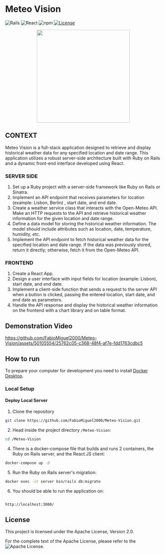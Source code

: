 # Meteo Vision 

![Rails](https://img.shields.io/badge/rails-v7.1.3.2-red)
![React](https://img.shields.io/badge/react-v18.2.0-blue)
![npm](https://img.shields.io/badge/node-v10.5.0-blue)
[![License](https://img.shields.io/badge/License-Apache%202.0-blue.svg)](https://opensource.org/licenses/Apache-2.0)

<p align="center">
  <img height="300" src="https://github.com/FabioMiguel2000/Meteo-Vision/assets/50105554/54f3ca30-7b4f-450f-b059-b7c5d87310c2">


## CONTEXT

Meteo Vision is a full-stack application designed to retrieve and display historical weather data for any specified location and date range. This application utilizes a robust server-side architecture built with Ruby on Rails and a dynamic front-end interface developed using React.

### SERVER SIDE
1. Set up a Ruby project with a server-side framework like Ruby on Rails or Sinatra.
1. Implement an API endpoint that receives parameters for location (example: Lisbon, Berlin) , start date, and end date.
1. Create a weather service class that interacts with the Open-Meteo API. Make an HTTP requests to the API and retrieve historical weather information for the given location and date range.
1. Define a data model for storing the historical weather information. The model should include attributes such as location, date, temperature, humidity, etc.
1. Implement the API endpoint to fetch historical weather data for the specified location and date range. If the data was previously stored, return it directly; otherwise, fetch it from the Open-Meteo API.
### FRONTEND
1. Create a React App.
1. Design a user interface with input fields for location (example: Lisbon), start date, and end date.
1. Implement a client-side function that sends a request to the server API when a button is clicked, passing the entered location, start date, and end date as parameters.
1. Handle the API response and display the historical weather information on the frontend with a chart library and on table format.

## Demonstration Video 

https://github.com/FabioMiguel2000/Meteo-Vision/assets/50105554/25762c05-c368-48f4-af7e-fdd1763cdbc5


## How to run

To prepare your computer for development you need to install [Docker Desktop](https://www.docker.com/products/docker-desktop/).

### Local Setup

#### Deploy Local Server 

1. Clone the repository

```bash
git clone https://github.com/FabioMiguel2000/Meteo-Vision.git
```

2. Head inside the project directory `/Meteo-Vision`:
   
```bash
cd /Meteo-Vision

```

4. There is a docker-compose file that builds and runs 2 containers, the Ruby on Rails server, and the React.JS client:

```bash
docker-compose up -d
```

5. Run the Ruby on Rails server's migration:
```bash
docker exec -it server bin/rails db:migrate
```

6. You should be able to run the application on:

```bash

http://localhost:3000/

```

## License

This project is licensed under the Apache License, Version 2.0.

For the complete text of the Apache License, please refer to the ![Apache License](https://github.com/FabioMiguel2000/Acme-Caf-Order-System/blob/FabioMiguel2000-patch-1/LICENSE).
